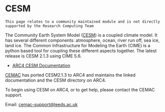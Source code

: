 # CESM

```{note}
This page relates to a community maintained module and is not directly supported by the Research Computing Team
```

The Community Earth System Model ([CESM](https://www.cesm.ucar.edu/)) is a coupled climate model. It has several different components: atmosphere, ocean, river run off, sea ice, land ice. The Common Infrastructure for Modeling the Earth (CIME) is a python based tool for coupling these different aspects together. The latest release is CESM 2.1.3 using CIME 5.6.

- [ARC4 CESM Documentation](https://cesm2-arc4-rtd.readthedocs.io/en/latest/index.html)

[CEMAC](https://www.cemac.leeds.ac.uk/) has ported CESM2.1.3 to ARC4 and maintains the linked documentation and the CESM directory on ARC4.

To begin using CESM on ARC4, or to get help, please contact the CEMAC support.

Email: [cemac-support@leeds.ac.uk](mailto:cemac-support@leeds.ac.uk)
